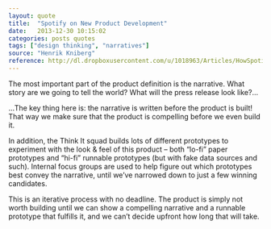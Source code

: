 ```yaml
---
layout: quote
title:  "Spotify on New Product Development"
date:   2013-12-30 10:15:02
categories: posts quotes
tags: ["design thinking", "narratives"]
source: "Henrik Kniberg"
reference: http://dl.dropboxusercontent.com/u/1018963/Articles/HowSpotifyBuildsProducts.pdf
---
```


The most important part of the product definition is the narrative. What story are we going to tell the world?
What will the press release look like?...

...The key thing here is: the narrative is written before the product is built! That way we make sure that the
product is compelling before we even build it.

In addition, the Think It squad builds lots of different prototypes to experiment
with the look & feel of this product – both “lo-fi” paper prototypes and “hi-fi”
runnable prototypes (but with fake data sources and such). Internal focus
groups are used to help figure out which prototypes best convey the narrative,
until we’ve narrowed down to just a few winning candidates.

This is an iterative process with no deadline. The product is simply not worth
building until we can show a compelling narrative and a runnable prototype that
fulfills it, and we can’t decide upfront how long that will take.
